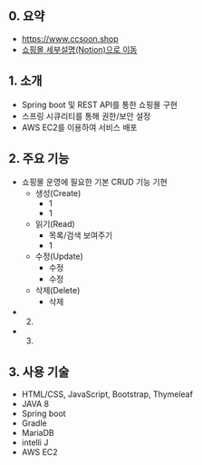 ## 0. 요약
- https://www.ccsoon.shop
- [쇼핑몰 세부설명(Notion)으로 이동]()

## 1. 소개         
- Spring boot 및 REST API를 통한 쇼핑몰 구현
- 스프링 시큐리티를 통해 권한/보안 설정
- AWS EC2를 이용하여 서비스 배포

## 2. 주요 기능 
- 쇼핑몰 운영에 필요한 기본 CRUD 기능 기현  
    + 생성(Create)
      + 1 
      + 1
    + 읽기(Read)
      + 목록/검색 보여주기
      + 1
    + 수정(Update)
      + 수정
      + 수정
    + 삭제(Delete)
      + 삭제 
- 2.
- 3.
     
## 3. 사용 기술
- HTML/CSS, JavaScript, Bootstrap, Thymeleaf
- JAVA 8
- Spring boot
- Gradle
- MariaDB
- intelli J
- AWS EC2
